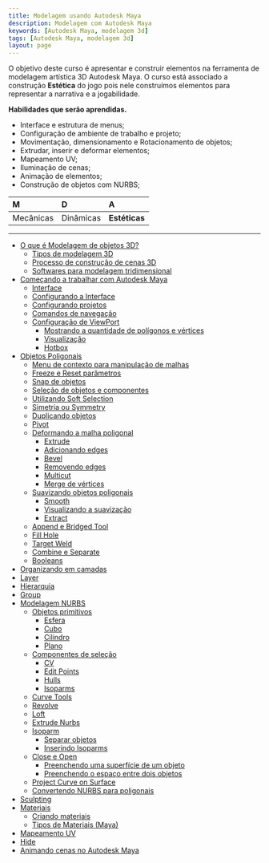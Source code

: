 ```yaml
---
title: Modelagem usando Autodesk Maya
description: Modelagem com Autodesk Maya
keywords: [Autodesk Maya, modelagem 3d]
tags: [Autodesk Maya, modelagem 3d]
layout: page
---
```


O objetivo deste curso é apresentar e construir elementos na ferramenta de modelagem artística 3D Autodesk Maya. O curso está associado a construção **Estética** do jogo pois nele construímos elementos para representar a narrativa e a jogabilidade.

**Habilidades que serão aprendidas.**

- Interface e estrutura de menus;
- Configuração de ambiente de trabalho e projeto;
- Movimentação, dimensionamento e Rotacionamento de objetos;
- Extrudar, inserir e deformar elementos;
- Mapeamento UV;
- Iluminação de cenas;
- Animação de elementos;
- Construção de objetos com NURBS;

| M         |  D          | A         |
|:-         |:-           |:-         |
| Mecânicas | Dinâmicas   | **Estéticas** |

***

- [O que é Modelagem de objetos 3D?](modelagem_usando_autodesk_maya.htmlmodelagem_usando_autodesk_maya#o-que---modelagem-de-objetos-3d-)
  - [Tipos de modelagem 3D](modelagem_usando_autodesk_maya#tipos-de-modelagem-3d)
  - [Processo de construção de cenas 3D](modelagem_usando_autodesk_maya#processo-de-constru--o-de-cenas-3d)
  - [Softwares para modelagem tridimensional](modelagem_usando_autodesk_maya#softwares-para-modelagem-tridimensional)
- [Começando a trabalhar com Autodesk Maya](modelagem_usando_autodesk_maya#come-ando-a-trabalhar-com-autodesk-maya)
  - [Interface](modelagem_usando_autodesk_maya#interface)
  - [Configurando a Interface](modelagem_usando_autodesk_maya#configurando-a-interface)
  - [Configurando projetos](modelagem_usando_autodesk_maya#configurando-projetos)
  - [Comandos de navegação](modelagem_usando_autodesk_maya#comandos-de-navega--o)
  - [Configuração de ViewPort](modelagem_usando_autodesk_maya#configura--o-de-viewport)
    - [Mostrando a quantidade de polígonos e vértices](modelagem_usando_autodesk_maya#mostrando-a-quantidade-de-pol-gonos-e-v-rtices)
    - [Visualização](modelagem_usando_autodesk_maya#visualiza--o)
    - [Hotbox](modelagem_usando_autodesk_maya#hotbox)
- [Objetos Poligonais](modelagem_usando_autodesk_maya#objetos-poligonais)
  - [Menu de contexto para manipulação de malhas](modelagem_usando_autodesk_maya#menu-de-contexto-para-manipula--o-de-malhas)
  - [Freeze e Reset parâmetros](modelagem_usando_autodesk_maya#freeze-e-reset-par-metros)
  - [Snap de objetos](modelagem_usando_autodesk_maya#snap-de-objetos)
  - [Seleção de objetos e componentes](modelagem_usando_autodesk_maya#sele--o-de-objetos-e-componentes)
  - [Utilizando Soft Selection](modelagem_usando_autodesk_maya#utilizando-soft-selection)
  - [Simetria ou Symmetry](modelagem_usando_autodesk_maya#simetria-ou-symmetry)
  - [Duplicando objetos](modelagem_usando_autodesk_maya#duplicando-objetos)
  - [Pivot](modelagem_usando_autodesk_maya#pivot)
  - [Deformando a malha poligonal](modelagem_usando_autodesk_maya#deformando-a-malha-poligonal)
    - [Extrude](modelagem_usando_autodesk_maya#extrude)
    - [Adicionando edges](modelagem_usando_autodesk_maya#adicionando-edges)
    - [Bevel](modelagem_usando_autodesk_maya#bevel)
    - [Removendo edges](modelagem_usando_autodesk_maya#removendo-edges)
    - [Multicut](modelagem_usando_autodesk_maya#multicut)
    - [Merge de vértices](modelagem_usando_autodesk_maya#merge-de-v-rtices)
  - [Suavizando objetos poligonais](modelagem_usando_autodesk_maya#suavizando-objetos-poligonais)
    - [Smooth](modelagem_usando_autodesk_maya#smooth)
    - [Visualizando a suavização](modelagem_usando_autodesk_maya#visualizando-a-suaviza--o)
    - [Extract](modelagem_usando_autodesk_maya#extract)
  - [Append e Bridged Tool](modelagem_usando_autodesk_maya#append-e-bridged-tool)
  - [Fill Hole](modelagem_usando_autodesk_maya#fill-hole)
  - [Target Weld](modelagem_usando_autodesk_maya#target-weld)
  - [Combine e Separate](modelagem_usando_autodesk_maya#combine-e-separate)
  - [Booleans](modelagem_usando_autodesk_maya#booleans)
- [Organizando em camadas](modelagem_usando_autodesk_maya#organizando-em-camadas)
- [Layer](modelagem_usando_autodesk_maya#layer)
- [Hierarquia](modelagem_usando_autodesk_maya#hierarquia)
- [Group](modelagem_usando_autodesk_maya#group)
- [Modelagem NURBS](modelagem_usando_autodesk_maya#modelagem-nurbs)
  - [Objetos primitivos](modelagem_usando_autodesk_maya#objetos-primitivos)
    - [Esfera](modelagem_usando_autodesk_maya#esfera)
    - [Cubo](modelagem_usando_autodesk_maya#cubo)
    - [Cilindro](modelagem_usando_autodesk_maya#cilindro)
    - [Plano](modelagem_usando_autodesk_maya#plano)
  - [Componentes de seleção](modelagem_usando_autodesk_maya#componentes-de-sele--o)
    - [CV](modelagem_usando_autodesk_maya#cv)
    - [Edit Points](modelagem_usando_autodesk_maya#edit-points)
    - [Hulls](modelagem_usando_autodesk_maya#hulls)
    - [Isoparms](modelagem_usando_autodesk_maya#isoparms)
  - [Curve Tools](modelagem_usando_autodesk_maya#curve-tools)
  - [Revolve](modelagem_usando_autodesk_maya#revolve)
  - [Loft](modelagem_usando_autodesk_maya#loft)
  - [Extrude Nurbs](modelagem_usando_autodesk_maya#extrude-nurbs)
  - [Isoparm](modelagem_usando_autodesk_maya#isoparm)
    - [Separar objetos](modelagem_usando_autodesk_maya#separar-objetos)
    - [Inserindo Isoparms](modelagem_usando_autodesk_maya#inserindo-isoparms)
  - [Close e Open](modelagem_usando_autodesk_maya#close-e-open)
    - [Preenchendo uma superfície de um objeto](modelagem_usando_autodesk_maya#preenchendo-uma-superf-cie-de-um-objeto)
    - [Preenchendo o espaço entre dois objetos](modelagem_usando_autodesk_maya#preenchendo-o-espa-o-entre-dois-objetos)
  - [Project Curve on Surface](modelagem_usando_autodesk_maya#project-curve-on-surface)
  - [Convertendo NURBS para poligonais](modelagem_usando_autodesk_maya#convertendo-nurbs-para-poligonais)
- [Sculpting](modelagem_usando_autodesk_maya#sculpting)
- [Materiais](modelagem_usando_autodesk_maya#materiais)
  - [Criando materiais](modelagem_usando_autodesk_maya#criando-materiais)
  - [Tipos de Materiais (Maya)](modelagem_usando_autodesk_maya#tipos-de-materiais--maya-)
- [Mapeamento UV](modelagem_usando_autodesk_maya#mapeamento-uv)
- [Hide](modelagem_usando_autodesk_maya#hide)
- [Animando cenas no Autodesk Maya](modelagem_usando_autodesk_maya#animando-cenas-no-autodesk-maya)
